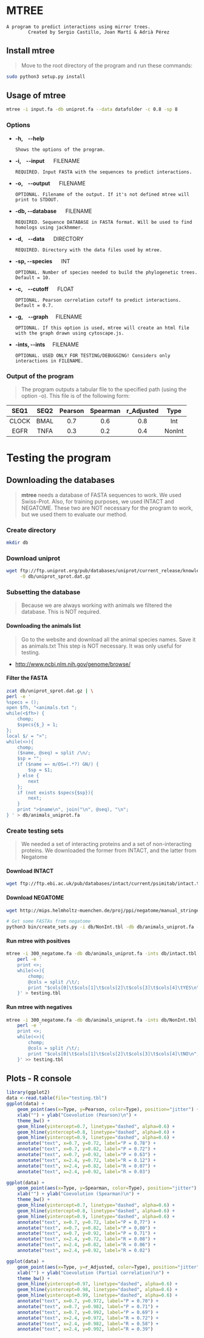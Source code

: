 # MTREE
	A program to predict interactions using mirror trees.
            Created by Sergio Castillo, Joan Martí & Adrià Pérez

## Install mtree
> Move to the root directory of the program and run these commands:

```sh
sudo python3 setup.py install
```


## Usage of mtree

```sh
mtree -i input.fa -db uniprot.fa --data datafolder -c 0.8 -sp 8
```

### Options

* **-h,&nbsp;&nbsp;&nbsp;&nbsp;--help**  

    ```
    Shows the options of the program.
    ```

* **-i,&nbsp;&nbsp;&nbsp;&nbsp;--input** &nbsp;&nbsp;&nbsp;&nbsp; FILENAME

    ```
    REQUIRED. Input FASTA with the sequences to predict interactions.
    ```

* **-o,&nbsp;&nbsp;&nbsp;&nbsp;--output** &nbsp;&nbsp;&nbsp;&nbsp; FILENAME

    ```
    OPTIONAL. Filename of the output. If it's not defined mtree will print to STDOUT.
    ```

* **-db,   --database** &nbsp;&nbsp;&nbsp;&nbsp; FILENAME

    ```
    REQUIRED. Sequence DATABASE in FASTA format. Will be used to find homologs using jackhmmer.
    ```

* **-d,&nbsp;&nbsp;&nbsp;&nbsp;--data** &nbsp;&nbsp;&nbsp;&nbsp; DIRECTORY

    ```
    REQUIRED. Directory with the data files used by mtree.
    ```

* **-sp,   --species** &nbsp;&nbsp;&nbsp;&nbsp; INT

    ```
    OPTIONAL. Number of species needed to build the phylogenetic trees. Default = 10.
    ```

* **-c,&nbsp;&nbsp;&nbsp;&nbsp;--cutoff** &nbsp;&nbsp;&nbsp;&nbsp; FLOAT

    ```
    OPTIONAL. Pearson correlation cutoff to predict interactions. Default = 0.7.
    ```

* **-g,&nbsp;&nbsp;&nbsp;&nbsp;--graph**&nbsp;&nbsp;&nbsp;&nbsp; FILENAME

    ```
    OPTIONAL. If this option is used, mtree will create an html file with the graph drawn using cytoscape.js.
    ```

* **-ints, --ints**&nbsp;&nbsp;&nbsp;&nbsp; FILENAME

    ```
    OPTIONAL. USED ONLY FOR TESTING/DEBUGGING! Considers only interactions in FILENAME.
    ```



### Output of the program
> The program outputs a tabular file to the specified path (using the option -o). This file is of the following form:

|  SEQ1   |  SEQ2   | Pearson   | Spearman   | r_Adjusted   |   Type    |
| :----:  | :----:  | :------:  | :-------:  | :----------: | :-------: |
|  CLOCK  |  BMAL   |   0.7     |   0.6      |     0.8      |  Int      |
|  EGFR   |  TNFA   |   0.3     |   0.2      |     0.4      |  NonInt   |


# Testing the program

## Downloading the databases
> **mtree** needs a database of FASTA sequences to work. We used Swiss-Prot.
> Also, for training purposes, we used INTACT and NEGATOME. These two
> are NOT necessary for the program to work, but we used them to evaluate our method.


### Create directory

```sh
mkdir db
```

### Download uniprot

```sh
wget ftp://ftp.uniprot.org/pub/databases/uniprot/current_release/knowledgebase/complete/uniprot_sprot.fasta.gz \
     -O db/uniprot_sprot.dat.gz
```

### Subsetting the database
> Because we are always working with animals we filtered the database. This is NOT required.

#### Downloading the animals list
> Go to the website and download all the animal species names.
> Save it as animals.txt
> This step is NOT necessary. It was only useful for testing.

* http://www.ncbi.nlm.nih.gov/genome/browse/

#### Filter the FASTA
```sh
zcat db/uniprot_sprot.dat.gz | \
perl -e '
%specs = ();
open $fh, "<animals.txt ";
while(<$fh>) {
    chomp;
    $specs{$_} = 1;
};
local $/ = ">";
while(<>){
    chomp;
    ($name, @seq) = split /\n/;
    $sp = "";
    if ($name =~ m/OS=(.*?) GN/) {
        $sp = $1;
    } else {
        next
    };
    if (not exists $specs{$sp}){
        next;
    }  
    print ">$name\n", join("\n", @seq), "\n";
} ' > db/animals_uniprot.fa
```

### Create testing sets
> We needed a set of interacting proteins and a set of non-interacting proteins.
> We downloaded the former from INTACT, and the latter from Negatome

#### Download INTACT
```sh
wget ftp://ftp.ebi.ac.uk/pub/databases/intact/current/psimitab/intact.txt -O db/intact.tbl
```

#### Download NEGATOME

```sh
wget http://mips.helmholtz-muenchen.de/proj/ppi/negatome/manual_stringent.txt -O db/negatome.tbl

# Get some FASTAs from negatome
python3 bin/create_sets.py -i db/NonInt.tbl -db db/animals_uniprot.fa -o 300_negatome.fa --num 300
```

#### Run mtree with positives

```sh
mtree -i 300_negatome.fa -db db/animals_uniprot.fa -ints db/intact.tbl --data data/ -sp 10 | \
    perl -e '
    print <>;
    while(<>){
        chomp;
        @cols = split /\t/;
        print "$cols[0]\t$cols[1]\t$cols[2]\t$cols[3]\t$cols[4]\tYES\n";
    }' > testing.tbl
```

#### Run mtree with negatives

```sh
mtree -i 300_negatome.fa -db db/animals_uniprot.fa -ints db/NonInt.tbl --data data/ -sp 10 | \
    perl -e '
    print <>;
    while(<>){
        chomp;
        @cols = split /\t/;
        print "$cols[0]\t$cols[1]\t$cols[2]\t$cols[3]\t$cols[4]\tNO\n";
    }' >> testing.tbl
```


## Plots - R console

```r
library(ggplot2)
data <-read.table(file="testing.tbl")
ggplot(data) +
    geom_point(aes(x=Type, y=Pearson, color=Type), position="jitter") +
    xlab("") + ylab("Coevolution (Pearson)\n") +
    theme_bw() +
    geom_hline(yintercept=0.7, linetype="dashed", alpha=0.6) +
    geom_hline(yintercept=0.8, linetype="dashed", alpha=0.6) +
    geom_hline(yintercept=0.9, linetype="dashed", alpha=0.6) +
    annotate("text", x=0.7, y=0.72, label="P = 0.78") +
    annotate("text", x=0.7, y=0.82, label="P = 0.72") +
    annotate("text", x=0.7, y=0.92, label="P = 0.63") +
    annotate("text", x=2.4, y=0.72, label="R = 0.12") +
    annotate("text", x=2.4, y=0.82, label="R = 0.07") +
    annotate("text", x=2.4, y=0.92, label="R = 0.03")

ggplot(data) +
    geom_point(aes(x=Type, y=Spearman, color=Type), position="jitter") +
    xlab("") + ylab("Coevolution (Spearman)\n") +
    theme_bw() +
    geom_hline(yintercept=0.7, linetype="dashed", alpha=0.6) +
    geom_hline(yintercept=0.8, linetype="dashed", alpha=0.6) +
    geom_hline(yintercept=0.9, linetype="dashed", alpha=0.6) +
    annotate("text", x=0.7, y=0.72, label="P = 0,77") +
    annotate("text", x=0.7, y=0.82, label="P = 0,80") +
    annotate("text", x=0.7, y=0.92, label="P = 0.71") +
    annotate("text", x=2.4, y=0.72, label="R = 0.08") +
    annotate("text", x=2.4, y=0.82, label="R = 0.06") +
    annotate("text", x=2.4, y=0.92, label="R = 0.02")

ggplot(data) +
    geom_point(aes(x=Type, y=r_Adjusted, color=Type), position="jitter") +
    xlab("") + ylab("Coevolution (Partial correlation)\n") +
    theme_bw() +
    geom_hline(yintercept=0.97, linetype="dashed", alpha=0.6) +
    geom_hline(yintercept=0.98, linetype="dashed", alpha=0.6) +
    geom_hline(yintercept=0.99, linetype="dashed", alpha=0.6) +
    annotate("text", x=0.7, y=0.972, label="P = 0.70") +
    annotate("text", x=0.7, y=0.982, label="P = 0.71") +
    annotate("text", x=0.7, y=0.992, label="P = 0.69") +
    annotate("text", x=2.4, y=0.972, label="R = 0.72") +
    annotate("text", x=2.4, y=0.982, label="R = 0.58") +
    annotate("text", x=2.4, y=0.992, label="R = 0.39")
```
